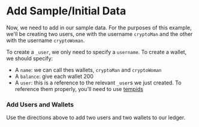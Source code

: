 # Add Sample/Initial Data

Now, we need to add in our sample data. For the purposes of this example, we'll be creating two users, one with the username `cryptoMan` and the other with the username `cryptoWoman`.

To create a `_user`, we only need to specify a `username`. To create a wallet, we should specify:

- A `name`: we can call thes wallets, `cryptoMan` and `cryptoWoman`
- A `balance`: give each wallet 200
- A `user`: this is a reference to the relevant `_user`s we just created. To reference them properly, you'll need to use [tempids](../../../overview/transact/basics#temporary-ids)

<div class="challenge">
<h3>Add Users and Wallets</h3>
<p>
Use the directions above to add two users and two wallets to our ledger.
</p>
</div>
